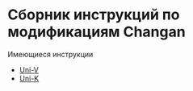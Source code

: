 # Сборник инструкций по модификациям Changan

Имеющиеся инструкции

+ [Uni-V](/univ/main.md)
+ [Uni-K](https://github.com/ksergey/changan_uni_k_android_fun)
